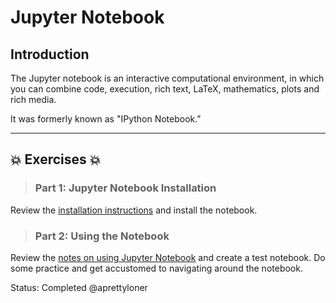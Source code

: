 # Jupyter Notebook

## Introduction
The Jupyter notebook is an interactive computational environment, in which you can combine code, execution, rich text, LaTeX, mathematics, plots and rich media.  

It was formerly known as "IPython Notebook."  

---
 
## :boom: Exercises :boom:

>### Part 1:  Jupyter Notebook Installation
Review the [installation instructions](jupyter_notebook_1_install.md) and install the notebook.

>### Part 2:  Using the Notebook 
Review the [notes on using Jupyter Notebook](jupyter_notebook_2_use.md) and create a test notebook.  Do some practice and get accustomed to navigating around the notebook.  

 
 
 


Status: Completed @aprettyloner
